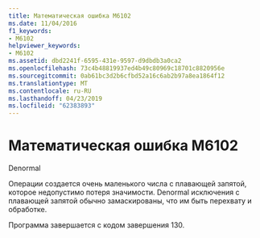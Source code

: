 ```yaml
---
title: Математическая ошибка M6102
ms.date: 11/04/2016
f1_keywords:
- M6102
helpviewer_keywords:
- M6102
ms.assetid: dbd2241f-6595-431e-9597-d9dbdb3a0ca2
ms.openlocfilehash: 73c4b48819937ed4b49c80969c18701c8820956e
ms.sourcegitcommit: 0ab61bc3d2b6cfbd52a16c6ab2b97a8ea1864f12
ms.translationtype: MT
ms.contentlocale: ru-RU
ms.lasthandoff: 04/23/2019
ms.locfileid: "62383893"
---
```

# <a name="math-error-m6102"></a>Математическая ошибка M6102

Denormal

Операции создается очень маленького числа с плавающей запятой, которое недопустимо потеря значимости. Denormal исключения с плавающей запятой обычно замаскированы, что им быть перехвату и обработке.

Программа завершается с кодом завершения 130.